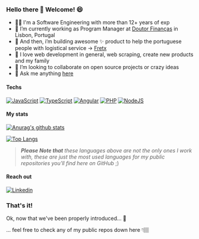 ### Hello there 👋 Welcome! 😄

- 👨‍💻 I'm a Software Engineering with more than 12+ years of exp
- 💼 I’m currently working as Program Manager at [Doutor Finanças](https://doutorfinancas.pt/) in Lisbon, Portugal
- 💼 And then, i’m building awesome ✨ product to help the portuguese people with logistical service -> [Fretx](https://fretx.app/pt?og=github)
- 🤩 I love web development in general, web scraping, create new products and my family
- 🤔 I’m looking to collaborate on open source projects or crazy ideas
- 💬 Ask me anything [here](https://github.com/brunorbarroso/brunorbarroso/issues)

#### Techs 

[![JavaScript](https://img.shields.io/badge/-JavaScript-yellow?style=flat-square&logo=javascript)](https://github.com/adamalston?tab=repositories&q=&type=&language=javascript)
[![TypeScript](https://img.shields.io/badge/-TypeScript-blue?style=flat-square&logo=typescript)](https://github.com/adamalston?tab=repositories&q=&type=&language=javascript)
[![Angular](https://img.shields.io/badge/-Angular-red?style=flat-square&logo=angular)](https://github.com/brunorbarroso?tab=repositories&q=angular)
[![PHP](https://img.shields.io/badge/-PHP-purple?style=flat-square&logo=php)](https://github.com/brunorbarroso?tab=repositories&q=php)
[![NodeJS](https://img.shields.io/badge/-Node-green?style=flat-square&logo=node)](https://github.com/brunorbarroso?tab=repositories&q=nodejs)

#### My stats

[![Anurag's github stats](https://github-readme-stats.vercel.app/api?username=brunorbarroso&show_icons=true&theme=buefy)](https://github.com/anuraghazra/github-readme-stats)

[![Top Langs](https://github-readme-stats.vercel.app/api/top-langs/?username=brunorbarroso&layout=compact)](https://github.com/anuraghazra/github-readme-stats)

> _**Please Note that**_ *these languages above are not the only ones I work with, these are just the most used languages for my public repositories you'll find here on GitHub* ;)

#### Reach out

[![Linkedin](https://img.shields.io/badge/linked-in-369?style=flat-square&logo=linkedin&logoColor=white&color=blue)](https://www.linkedin.com/in/brunorbarroso/)

### That's it!

Ok, now that we've been properly introduced... 🥁

... feel free to check any of my public repos down here 👇🏽
